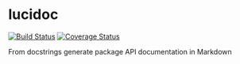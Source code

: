 # lucidoc

[![Build Status](https://travis-ci.org/vreuter/lucidoc.svg?branch=dev)](https://travis-ci.org/vreuter/lucidoc)
[![Coverage Status](https://coveralls.io/repos/github/vreuter/lucidoc/badge.svg?branch=master)](https://coveralls.io/github/vreuter/lucidoc?branch=master)

From docstrings generate package API documentation in Markdown

